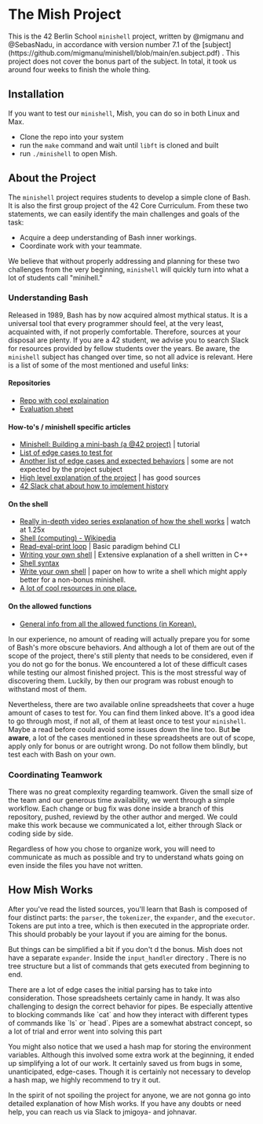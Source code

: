 <h1 id="the-mish-project">The Mish Project</h1>
<p>This is the 42 Berlin School <code>minishell</code> project, written by @migmanu and @SebasNadu, in accordance with version number 7.1 of the [subject](https://github.com/migmanu/minishell/blob/main/en.subject.pdf) . This project does not cover the bonus part of the subject. In total, it took us around four weeks to finish the whole thing.</p>
<h2 id="installation">Installation</h2>
<p>If you want to test our <code>minishell</code>, Mish, you can do so in both Linux and Max.</p>
<ul>
<li>Clone the repo into your system</li>
<li>run the <code>make</code> command and wait until <code>libft</code> is cloned and built</li>
<li>run <code>./minishell</code> to open Mish.</li>
</ul>
<h2 id="about-the-project">About the Project</h2>
<p>The <code>minishell</code> project requires students to develop a simple clone of Bash. It is also the first group project of the 42 Core Curriculum. From these two statements, we can easily identify the main challenges and goals of the task:</p>
<ul>
<li>Acquire a deep understanding of Bash inner workings.</li>
<li>Coordinate work with your teammate.</li>
</ul>
<p>We believe that without properly addressing and planning for these two challenges from the very beginning, <code>minishell</code> will quickly turn into what a lot of students call &quot;minihell.&quot;</p>
<h3 id="understanding-bash">Understanding Bash</h3>
<p>Released in 1989, Bash has by now acquired almost mythical status. It is a universal tool that every programmer should feel, at the very least, acquainted with, if not properly comfortable. Therefore, sources at your disposal are plenty. If you are a 42 student, we advise you to search Slack for resources provided by fellow students over the years. Be aware, the <code>minishell</code> subject has changed over time, so not all advice is relevant. Here is a list of some of the most mentioned and useful links:</p>

#### Repositories

- [Repo with cool explaination](https://github.com/maiadegraaf/minishell)
- [Evaluation sheet](https://github.com/wis-aerrajiy/school21-checklists/blob/update_minishell/ng_3_minishell.pdf)
  
#### How-to's / minishell specific articles

- [Minishell: Building a mini-bash (a @42 project)](https://m4nnb3ll.medium.com/minishell-building-a-mini-bash-a-42-project-b55a10598218) | tutorial
- [List of edge cases to test for](https://docs.google.com/spreadsheets/d/1TDwyd-S0WBAXehgkrKQtBJ6zquQ4p6k7JfE5g3jICNA/edit#gid=0)
- [Another list of edge cases and expected behaviors](https://docs.google.com/spreadsheets/u/0/d/1uJHQu0VPsjjBkR4hxOeCMEt3AOM1Hp_SmUzPFhAH-nA/htmlview?lsrp=1#gid=0) | some are not expected by the project subject
- [High level explanation of the project](https://haglobah.github.io/Mastering-42/holy_graph/minishell.html) | has good sources
- [42 Slack chat about how to implement history](https://42born2code.slack.com/archives/CN9RHKQHW/p1654165861713979)
  
#### On the shell

- [Really in-depth video series explanation of how the shell works](https://www.youtube.com/playlist?list=PLFAC320731F539902) | watch at 1.25x
- [Shell (computing) - Wikipedia](https://en.wikipedia.org/wiki/Shell_(computing))
- [Read-eval-print loop](https://en.wikipedia.org/wiki/Read%E2%80%93eval%E2%80%93print_loop) | Basic paradigm behind CLI
- [Writing your own shell](https://www.cs.purdue.edu/homes/grr/SystemsProgrammingBook/Book/Chapter5-WritingYourOwnShell.pdf) | Extensive explanation of a shell written in C++
- [Shell syntax](https://pubs.opengroup.org/onlinepubs/009695399/utilities/xcu_chap02.html)
- [Write your own shell](https://www.cs.purdue.edu/homes/grr/SystemsProgrammingBook/Book/Chapter5-WritingYourOwnShell.pdf) | paper on how to write a shell which might apply better for a non-bonus minishell.
- [A lot of cool resources in one place.](https://minishell.simple.ink/)
  
#### On the allowed functions

- [General info from all the allowed functions (in Korean).](https://velog.io/@chez_bono/Minishell#%EA%B5%AC%ED%98%84%ED%95%B4%EC%95%BC-%ED%95%A0-%EB%B9%8C%ED%8A%B8%EC%9D%B8)
  
<p>In our experience, no amount of reading will actually prepare you for some of Bash&#39;s more obscure behaviors. And although a lot of them are out of the scope of the project, there&#39;s still plenty that needs to be considered, even if you do not go for the bonus. We encountered a lot of these difficult cases while testing our almost finished project. This is the most stressful way of discovering them. Luckily, by then our program was robust enough to withstand most of them.</p>
<p>Nevertheless, there are two available online spreadsheets that cover a huge amount of cases to test for. You can find them linked above. It's a good idea to go through most, if not all, of them at least once to test your <code>minishell</code>. Maybe a read before could avoid some issues down the line too. But <strong>be aware</strong>, a lot of the cases mentioned in these spreadsheets are out of scope, apply only for bonus or are outright wrong. Do not follow them blindly, but test each with Bash on your own.</p>

<h3 id="coordinating-teamwork">Coordinating Teamwork</h3>
<p>There was no great complexity regarding teamwork. Given the small size of the team and our generous time availability, we went through a simple workflow. Each change or bug fix was done inside a branch of this repository, pushed, reviewd by the other author and merged. We could make this work because we communicated a lot, either through Slack or coding side by side.</p>
<p>Regardless of how you chose to organize work, you will need to communicate as much as possible and try to understand whats going on even inside the files you have not written.</p>
<h2 id="how-mish-works">How Mish Works</h2>
<p>After you&#39;ve read the listed sources, you'll learn that Bash is composed of four distinct parts: the <code>parser</code>, the <code>tokenizer</code>, the <code>expander</code>, and the <code>executor</code>. Tokens are put into a tree, which is then executed in the appropriate order. This should probably be your layout if you are aiming for the bonus.</p>
<p>But things can be simplified a bit if you don't d the bonus. Mish does not have a separate <code>expander</code>. Inside the <code>input_handler</code> directory .
There is no tree structure but a list of commands that gets executed from beginning to end.</p>
<p>There are a lot of edge cases the initial parsing has to take into consideration. Those spreadsheets certainly came in handy. It was also challenging to design the correct behavior for pipes. Be especially attentive to blocking commands like `cat` and how they interact with different types of commands like `ls` or `head`. Pipes are a somewhat abstract concept, so a lot of trial and error went into solving this part</p>
<p>You might also notice that we used a hash map for storing the environment variables. Although this involved some extra work at the beginning, it ended up simplifying a lot of our work. It certainly saved us from bugs in some, unanticipated, edge-cases. Though it is certainly not necessary to develop a hash map, we highly recommend to try it out.</p>
<p>In the spirit of not spoiling the project for anyone, we are not gonna go into detailed explanation of how Mish works. If you have any doubts or need help, you can reach us via Slack to jmigoya- and johnavar.</p>
